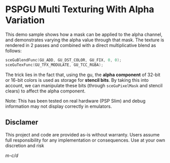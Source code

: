 # PSPGU Multi Texturing With Alpha Variation

This demo sample shows how a mask can be applied to the alpha channel, and demonstrates varying the alpha value through that mask. The texture is rendered in 2 passes and combined with a direct multiplicative blend as follows:  

```c
sceGuBlendFunc(GU_ADD, GU_DST_COLOR, GU_FIX, 0, 0);
sceGuTexFunc(GU_TFX_MODULATE, GU_TCC_RGBA);
````

The trick lies in the fact that, using the gu, the **alpha component** of 32-bit or 16-bit colors is used as storage for **stencil bits**. By taking this into account, we can manipulate these bits (through `sceGuPixelMask` and stencil clears) to affect the alpha component.

Note: This has been tested on real hardware (PSP Slim) and debug information may not display correctly in emulators.

## Disclamer
This project and code are provided as-is without warranty. Users assume full responsibility for any implementation or consequences. Use at your own discretion and risk

*m-c/d*
